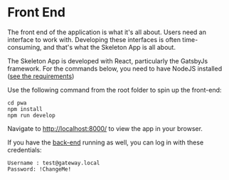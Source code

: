 # Front End

The front end of the application is what it's all about. Users need an interface to work with. Developing these interfaces is often time-consuming, and that's what the Skeleton App is all about.

The Skeleton App is developed with React, particularly the GatsbyJs framework. For the commands below, you need to have NodeJS installed ([see the requirements](index.md))

Use the following command from the root folder to spin up the front-end:

```cli
cd pwa
npm install
npm run develop
```

Navigate to [http://localhost:8000/](http://localhost:8000/) to view the app in your browser.

If you have the [back-end](backend.md) running as well, you can log in with these credentials:

```cli
Username : test@gateway.local
Password: !ChangeMe!

```
